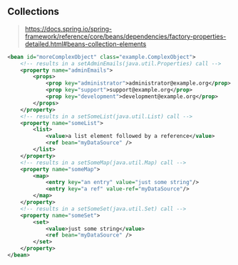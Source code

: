 
## Collections

> https://docs.spring.io/spring-framework/reference/core/beans/dependencies/factory-properties-detailed.html#beans-collection-elements

```xml
<bean id="moreComplexObject" class="example.ComplexObject">
	<!-- results in a setAdminEmails(java.util.Properties) call -->
	<property name="adminEmails">
		<props>
			<prop key="administrator">administrator@example.org</prop>
			<prop key="support">support@example.org</prop>
			<prop key="development">development@example.org</prop>
		</props>
	</property>
	<!-- results in a setSomeList(java.util.List) call -->
	<property name="someList">
		<list>
			<value>a list element followed by a reference</value>
			<ref bean="myDataSource" />
		</list>
	</property>
	<!-- results in a setSomeMap(java.util.Map) call -->
	<property name="someMap">
		<map>
			<entry key="an entry" value="just some string"/>
			<entry key="a ref" value-ref="myDataSource"/>
		</map>
	</property>
	<!-- results in a setSomeSet(java.util.Set) call -->
	<property name="someSet">
		<set>
			<value>just some string</value>
			<ref bean="myDataSource" />
		</set>
	</property>
</bean>
```






















